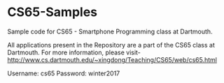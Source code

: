 # CS65-Samples
Sample code for CS65 - Smartphone Programming class at Dartmouth.

All applications present in the Repository are a part of the CS65 class at Dartmouth. 
For more information, please visit- 
http://www.cs.dartmouth.edu/~xingdong/Teaching/CS65/web/cs65.html

Username: cs65
Password: winter2017
